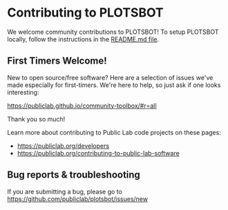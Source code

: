 Contributing to PLOTSBOT
==========================

We welcome community contributions to PLOTSBOT! To setup PLOTSBOT locally, follow the instructions in the [README.md file](https://github.com/publiclab/plotsbot#setup).

## First Timers Welcome!

New to open source/free software? Here are a selection of issues we've made especially for first-timers. We're here to help, so just ask if one looks interesting:

https://publiclab.github.io/community-toolbox/#r=all

Thank you so much!

Learn more about contributing to Public Lab code projects on these pages:

* https://publiclab.org/developers
* https://publiclab.org/contributing-to-public-lab-software

## Bug reports & troubleshooting

If you are submitting a bug, please go to https://github.com/publiclab/plotsbot/issues/new
